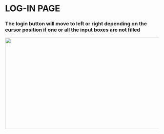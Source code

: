 # LOG-IN PAGE

### The login button will move to left or right depending on the cursor position if one or all the input boxes are not filled
<img width="550" height="300" src="https://github.com/macclintx/login-page/assets/114223962/3581feb6-5988-4773-86a3-ccf8c5998cd5">
